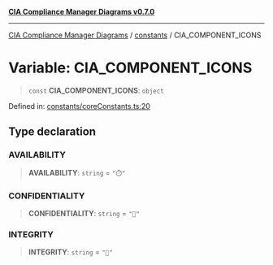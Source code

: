 [**CIA Compliance Manager Diagrams v0.7.0**](../../README.md)

***

[CIA Compliance Manager Diagrams](../../modules.md) / [constants](../README.md) / CIA\_COMPONENT\_ICONS

# Variable: CIA\_COMPONENT\_ICONS

> `const` **CIA\_COMPONENT\_ICONS**: `object`

Defined in: [constants/coreConstants.ts:20](https://github.com/Hack23/cia-compliance-manager/blob/5a46a25cd2e09ba091444827f045b3618a447654/src/constants/coreConstants.ts#L20)

## Type declaration

### AVAILABILITY

> **AVAILABILITY**: `string` = `"⏱️"`

### CONFIDENTIALITY

> **CONFIDENTIALITY**: `string` = `"🔏"`

### INTEGRITY

> **INTEGRITY**: `string` = `"🔐"`
